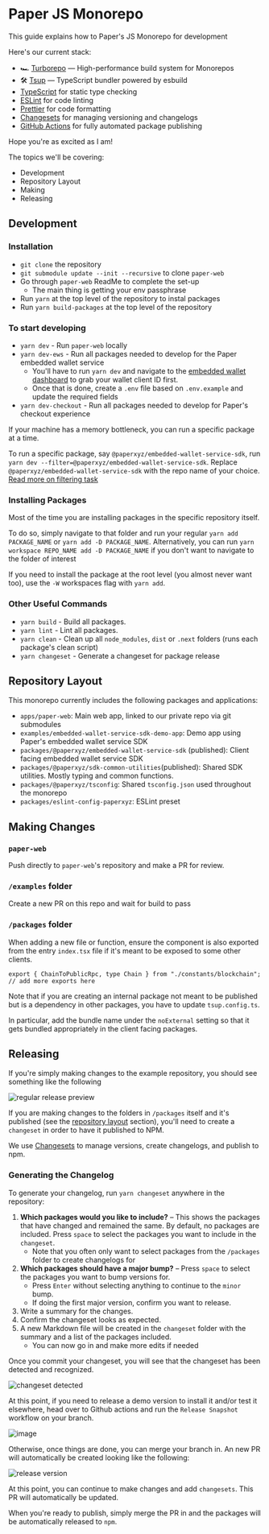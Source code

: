 # Paper JS Monorepo

This guide explains how to Paper's JS Monorepo for development

Here's our current stack:

- 🏎 [Turborepo](https://turbo.build/repo) — High-performance build system for Monorepos
- 🛠 [Tsup](https://github.com/egoist/tsup) — TypeScript bundler powered by esbuild
- [TypeScript](https://www.typescriptlang.org/) for static type checking
- [ESLint](https://eslint.org/) for code linting
- [Prettier](https://prettier.io) for code formatting
- [Changesets](https://github.com/changesets/changesets) for managing versioning and changelogs
- [GitHub Actions](https://github.com/changesets/action) for fully automated package publishing

Hope you're as excited as I am!

The topics we'll be covering:

- Development
- Repository Layout
- Making
- Releasing

## Development

### Installation

- `git clone` the repository
- `git submodule update --init --recursive` to clone `paper-web`
- Go through `paper-web` ReadMe to complete the set-up
  - The main thing is getting your env passphrase
- Run `yarn` at the top level of the repository to instal packages
- Run `yarn build-packages` at the top level of the repository

### To start developing

- `yarn dev` - Run `paper-web` locally
- `yarn dev-ews` - Run all packages needed to develop for the Paper embedded wallet service
  - You'll have to run `yarn dev` and navigate to the [embedded wallet dashboard](http://localhost:3000/dashboard/embedded-wallets/auth-settings) to grab your wallet client ID first.
  - Once that is done, create a `.env` file based on `.env.example` and update the required fields
- `yarn dev-checkout` - Run all packages needed to develop for Paper's checkout experience

If your machine has a memory bottleneck, you can run a specific package at a time.

To run a specific package, say `@paperxyz/embedded-wallet-service-sdk`, run `yarn dev --filter=@paperxyz/embedded-wallet-service-sdk`. Replace `@paperxyz/embedded-wallet-service-sdk` with the repo name of your choice. [Read more on filtering task](https://turbo.build/repo/docs/core-concepts/monorepos/filtering)

### Installing Packages

Most of the time you are installing packages in the specific repository itself.

To do so, simply navigate to that folder and run your regular `yarn add PACKAGE_NAME` or `yarn add -D PACKAGE_NAME`. Alternatively, you can run `yarn workspace REPO_NAME add -D PACKAGE_NAME` if you don't want to navigate to the folder of interest

If you need to install the package at the root level (you almost never want too), use the `-W` workspaces flag with `yarn add`.

### Other Useful Commands

- `yarn build` - Build all packages.
- `yarn lint` - Lint all packages.
- `yarn clean` - Clean up all `node_modules`, `dist` or `.next` folders (runs each package's clean script)
- `yarn changeset` - Generate a changeset for package release

## Repository Layout

This monorepo currently includes the following packages and applications:

- `apps/paper-web`: Main web app, linked to our private repo via git submodules
- `examples/embedded-wallet-service-sdk-demo-app`: Demo app using Paper's embedded wallet service SDK
- `packages/@paperxyz/embedded-wallet-service-sdk` (published): Client facing embedded wallet service SDK
- `packages/@paperxyz/sdk-common-utilities`(published): Shared SDK utilities. Mostly typing and common functions.
- `packages/@paperxyz/tsconfig`: Shared `tsconfig.json` used throughout the monorepo
- `packages/eslint-config-paperxyz`: ESLint preset

## Making Changes

### `paper-web`

Push directly to `paper-web`'s repository and make a PR for review.

### `/examples` folder

Create a new PR on this repo and wait for build to pass

### `/packages` folder

When adding a new file or function, ensure the component is also exported from the entry `index.tsx` file if it's meant to be exposed to some other clients.

```tsx:sdk-common-utilities/src/index.tsx
export { ChainToPublicRpc, type Chain } from "./constants/blockchain";
// add more exports here
```

Note that if you are creating an internal package not meant to be published but is a dependency in other packages, you have to update `tsup.config.ts`.

In particular, add the bundle name under the `noExternal` setting so that it gets bundled appropriately in the client facing packages.

## Releasing

If you're simply making changes to the example repository, you should see something like the following

![regular release preview](https://user-images.githubusercontent.com/44563205/227390338-4ad76489-0d95-4c62-b4c0-d895836fbe0a.png)

If you are making changes to the folders in `/packages` itself and it's published (see the [repository layout](#repository-layout) section), you'll need to create a `changeset` in order to have it published to NPM.

We use [Changesets](https://github.com/changesets/changesets) to manage versions, create changelogs, and publish to npm.

### Generating the Changelog

To generate your changelog, run `yarn changeset` anywhere in the repository:

1. **Which packages would you like to include?** – This shows the packages that have changed and remained the same. By default, no packages are included. Press `space` to select the packages you want to include in the `changeset`.
   - Note that you often only want to select packages from the `/packages` folder to create changelogs for
1. **Which packages should have a major bump?** – Press `space` to select the packages you want to bump versions for.
   - Press `Enter` without selecting anything to continue to the `minor` bump.
   - If doing the first major version, confirm you want to release.
1. Write a summary for the changes.
1. Confirm the changeset looks as expected.
1. A new Markdown file will be created in the `changeset` folder with the summary and a list of the packages included.
   - You can now go in and make more edits if needed

Once you commit your changeset, you will see that the changeset has been detected and recognized.

![changeset detected](https://user-images.githubusercontent.com/44563205/227391045-aab3cfe0-458e-4a38-afa8-462b78d3c04e.png)

At this point, if you need to release a demo version to install it and/or test it elsewhere, head over to Github actions and run the `Release Snapshot` workflow on your branch.

![image](https://user-images.githubusercontent.com/44563205/227391365-b8a84295-a7e3-406d-ac8f-cf74ce2e5dec.png)

Otherwise, once things are done, you can merge your branch in. An new PR will automatically be created looking like the following:

![release version](https://user-images.githubusercontent.com/44563205/227377619-8080c41a-89a6-4e27-be5b-d82920dcc13a.png)

At this point, you can continue to make changes and add `changesets`. This PR will automatically be updated.

When you're ready to publish, simply merge the PR in and the packages will be automatically released to `npm`.
